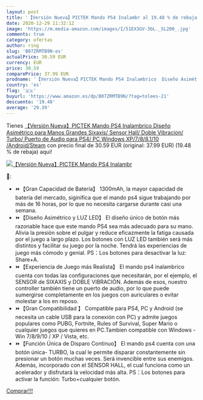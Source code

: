 ```yaml
---
layout: post
title: '【Versión Nueva】PICTEK Mando PS4 Inalambr al 19.48 % de rebaja'
date: 2020-12-29 11:32:12
image: 'https://m.media-amazon.com/images/I/51EX3GV-3bL._SL200_.jpg'
comments: true
category: ofertas
author: ring
slug: 'B07ZRMTB9N-es'
actualPrice: 30.59 EUR
currency: EUR
price: 30.59
comparePrice: 37.99 EUR
prodname: '【Versión Nueva】PICTEK Mando PS4 Inalambrico  Diseño Asimétrico para Manos Grandes  Sixaxis/ Sensor Hall/ Doble Vibracion/ Turbo/ Puerto de Audio  para PS4/ PC  Windows XP/7/8/8.1/10  /Android/Steam'
country: 'es'
flag: '🇪🇸'
buyurl: 'https://www.amazon.es/dp/B07ZRMTB9N/?tag=tolees-21'
descuento: '19.48'
average: '29.39'
---
```


Tienes [【Versión Nueva】PICTEK Mando PS4 Inalambrico  Diseño Asimétrico para Manos Grandes  Sixaxis/ Sensor Hall/ Doble Vibracion/ Turbo/ Puerto de Audio  para PS4/ PC  Windows XP/7/8/8.1/10  /Android/Steam](https://www.amazon.es/dp/B07ZRMTB9N/?tag=tolees-21) con precio final de  30.59 EUR (original: 37.99 EUR) (19.48 %  de rebaja) aqui!

[![【Versión Nueva】PICTEK Mando PS4 Inalambr](https://m.media-amazon.com/images/I/51EX3GV-3bL._SL200_.jpg)](https://www.amazon.es/dp/B07ZRMTB9N/?tag=tolees-21)

🔎:

- ⏩【Gran Capacidad de Batería】 1300mAh, la mayor capacidad de batería del mercado, siginifica que el mando ps4 sigue trabajando por más de 16 horas, por lo que no necesita cargarse durante casi una semana.
- ⏩【Diseño Asimétrico y LUZ LED】 El diseño único de botón más razonable hace que este mando PS4 sea más adecuado para su mano. Alivia la presión sobre el pulgar y reduce eficazmente la fatiga causada por el juego a largo plazo. Los botones con LUZ LED también será más distintos y facilitar su juego por la noche. Tendrá las experiencias de juego más cómodo y genial. PS：Los botones para desactivar la luz: Share+A.
- ⏩【Experiencia de Juego más Realista】 El mando ps4 inalambrico cuenta con todas las configuraciones que necesitarán, por el ejemplo, el SENSOR de SIXAXIS y DOBLE VIBRACIÓN. Además de esos, nuestro controller también tiene un puerto de audio, por lo que puede sumergirse completamente en los juegos con auriculares o evitar molestar a los en reposo.
- ⏩【Gran Compatibilidad 】 Compatible para PS4, PC y Android (se necesita un cable USB para la conexión con PC) y admite juegos populares como PUBG, Fortnite, Rules of Survival, Super Mario o cualquier juegos que quieres en PC.Tambien compatible con Windows - Win 7/8/9/10 / XP / Vista, etc.
- ⏩【Función Única de Disparo Continuo】 El mando ps4 cuenta con una botón única- TURBO, la cual le permite disparar constantemente sin presionar un botón muchas veces. Será invencible entre sus enemigos. Además, incorporado con el SENSOR HALL, el cual funciona como un acelerador y disfrutará la velocidad más alta. PS：Los botones para activar la función: Turbo+cualquier botón.

[Comprar!!!](https://www.amazon.es/dp/B07ZRMTB9N/?tag=tolees-21)
